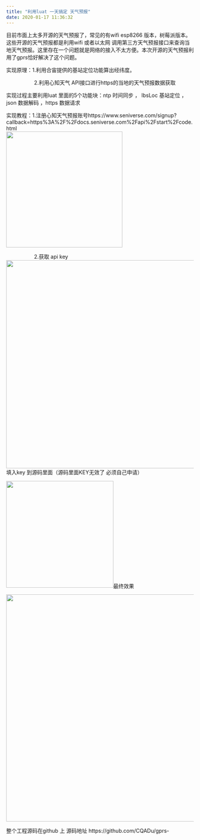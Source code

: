 ```yaml
---
title: "利用luat 一天搞定 天气预报"
date: 2020-01-17 11:36:32
---
```


<p>目前市面上太多开源的天气预报了，常见的有wifi esp8266 版本，树莓派版本。这些开源的天气预报都是利用wifi 或者以太网 调用第三方天气预报接口来查询当地天气预报。这里存在一个问题就是网络的接入不太方便。本次开源的天气预报利用了gprs恰好解决了这个问题。</p><p>实现原理：1.利用合宙提供的基站定位功能算出经纬度。</p><p>                   2.利用心知天气 API接口进行https的当地的天气预报数据获取</p><p>实现过程主要利用luat 里面的5个功能块：ntp 时间同步 ， lbsLoc 基站定位 ， json 数据解码 ，https 数据请求</p><p>实现教程：1.注册心知天气预报账号https://www.seniverse.com/signup?callback=https%3A%2F%2Fdocs.seniverse.com%2Fapi%2Fstart%2Fcode.html<br><img src="https://oldask.openluat.com/image/show/attachments-2020-01-1sK8BLTt5e2127df69f20.png" class="img-responsive" style="width: 312px;"><br></p><p>                   2.获取 api key<img src="https://oldask.openluat.com/image/show/attachments-2020-01-kV6KCiyv5e2127c71db84.png" class="img-responsive" style="width: 560px;">填入key 到源码里面（源码里面KEY无效了 必须自己申请）</p><p><img src="https://oldask.openluat.com/image/show/attachments-2020-01-Chy8FBIu5e21280b31035.png" class="img-responsive" style="width: 287.5px;">最终效果</p><p><img src="https://oldask.openluat.com/image/show/attachments-2020-01-nOGKrwTv5e2128df1a9cb.png" class="img-responsive" style="width: 611px;"></p><p>整个工程源码在github 上 源码地址 https://github.com/CQADu/gprs-</p>
